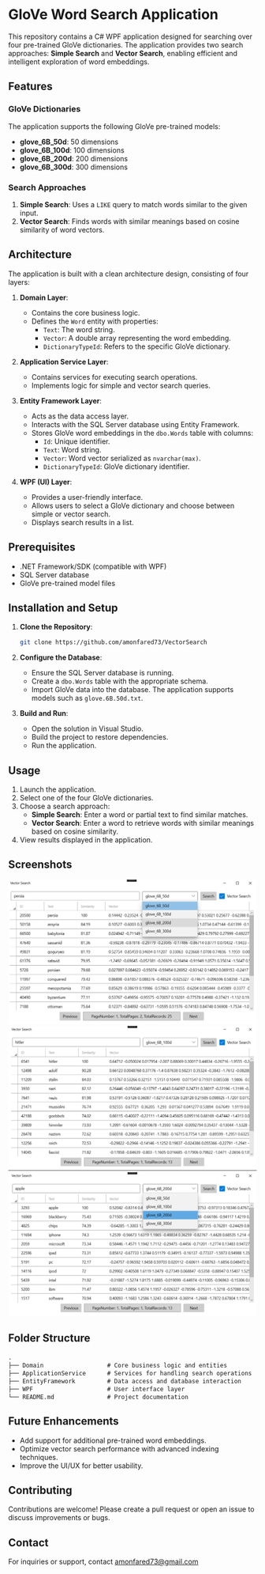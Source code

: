 # GloVe Word Search Application

This repository contains a C# WPF application designed for searching over four pre-trained GloVe dictionaries. The application provides two search approaches: **Simple Search** and **Vector Search**, enabling efficient and intelligent exploration of word embeddings.

## Features

### GloVe Dictionaries
The application supports the following GloVe pre-trained models:
- **glove_6B_50d**: 50 dimensions
- **glove_6B_100d**: 100 dimensions
- **glove_6B_200d**: 200 dimensions
- **glove_6B_300d**: 300 dimensions

### Search Approaches
1. **Simple Search**: Uses a `LIKE` query to match words similar to the given input.
2. **Vector Search**: Finds words with similar meanings based on cosine similarity of word vectors.

## Architecture
The application is built with a clean architecture design, consisting of four layers:

1. **Domain Layer**:
   - Contains the core business logic.
   - Defines the `Word` entity with properties:
     - `Text`: The word string.
     - `Vector`: A double array representing the word embedding.
     - `DictionaryTypeId`: Refers to the specific GloVe dictionary.

2. **Application Service Layer**:
   - Contains services for executing search operations.
   - Implements logic for simple and vector search queries.

3. **Entity Framework Layer**:
   - Acts as the data access layer.
   - Interacts with the SQL Server database using Entity Framework.
   - Stores GloVe word embeddings in the `dbo.Words` table with columns:
     - `Id`: Unique identifier.
     - `Text`: Word string.
     - `Vector`: Word vector serialized as `nvarchar(max)`.
     - `DictionaryTypeId`: GloVe dictionary identifier.

4. **WPF (UI) Layer**:
   - Provides a user-friendly interface.
   - Allows users to select a GloVe dictionary and choose between simple or vector search.
   - Displays search results in a list.

## Prerequisites

- .NET Framework/SDK (compatible with WPF)
- SQL Server database
- GloVe pre-trained model files

## Installation and Setup

1. **Clone the Repository**:
   ```bash
   git clone https://github.com/amonfared73/VectorSearch
   ```

2. **Configure the Database**:
   - Ensure the SQL Server database is running.
   - Create a `dbo.Words` table with the appropriate schema.
   - Import GloVe data into the database. The application supports models such as `glove.6B.50d.txt`.

3. **Build and Run**:
   - Open the solution in Visual Studio.
   - Build the project to restore dependencies.
   - Run the application.

## Usage

1. Launch the application.
2. Select one of the four GloVe dictionaries.
3. Choose a search approach:
   - **Simple Search**: Enter a word or partial text to find similar matches.
   - **Vector Search**: Enter a word to retrieve words with similar meanings based on cosine similarity.
4. View results displayed in the application.

## Screenshots
![ScreenShots](VectorSearch.WPF/ScreenShots/1.png)
![ScreenShots](VectorSearch.WPF/ScreenShots/2.png)
![ScreenShots](VectorSearch.WPF/ScreenShots/3.png)


## Folder Structure

```
.
├── Domain                  # Core business logic and entities
├── ApplicationService      # Services for handling search operations
├── EntityFramework         # Data access and database interaction
├── WPF                     # User interface layer
└── README.md               # Project documentation
```

## Future Enhancements

- Add support for additional pre-trained word embeddings.
- Optimize vector search performance with advanced indexing techniques.
- Improve the UI/UX for better usability.

## Contributing

Contributions are welcome! Please create a pull request or open an issue to discuss improvements or bugs.


## Contact

For inquiries or support, contact amonfared73@gmail.com

